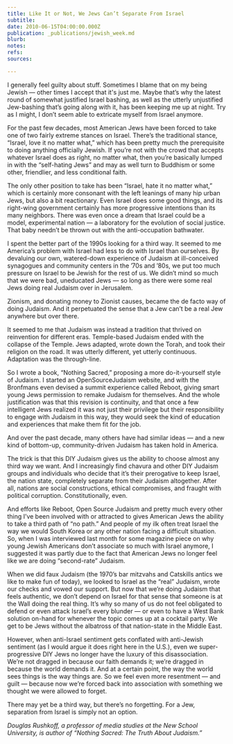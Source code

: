 ```yaml
---
title: Like It or Not, We Jews Can’t Separate From Israel
subtitle: 
date: 2010-06-15T04:00:00.000Z
publication: _publications/jewish_week.md
blurb: 
notes: 
refs: 
sources: 

---
```

I generally feel guilty about stuff. Sometimes I blame that on my being Jewish — other times I accept that it's just me. Maybe that’s why the latest round of somewhat justified Israel bashing, as well as the utterly unjustified Jew-bashing that’s going along with it, has been keeping me up at night. Try as I might, I don’t seem able to extricate myself from Israel anymore.

For the past few decades, most American Jews have been forced to take one of two fairly extreme stances on Israel. There’s the traditional stance, “Israel, love it no matter what,” which has been pretty much the prerequisite to doing anything officially Jewish. If you’re not with the crowd that accepts whatever Israel does as right, no matter what, then you’re basically lumped in with the “self-hating Jews” and may as well turn to Buddhism or some other, friendlier, and less conditional faith.

The only other position to take has been “Israel, hate it no matter what,” which is certainly more consonant with the left leanings of many hip urban Jews, but also a bit reactionary. Even Israel does some good things, and its right-wing government certainly has more progressive intentions than its many neighbors. There was even once a dream that Israel could be a model, experimental nation — a laboratory for the evolution of social justice. That baby needn’t be thrown out with the anti-occupation bathwater.

I spent the better part of the 1990s looking for a third way. It seemed to me America’s problem with Israel had less to do with Israel than ourselves. By devaluing our own, watered-down experience of Judaism at ill-conceived synagogues and community centers in the ’70s and ’80s, we put too much pressure on Israel to be Jewish for the rest of us. We didn’t mind so much that we were bad, uneducated Jews — so long as there were some real Jews doing real Judaism over in Jerusalem.

Zionism, and donating money to Zionist causes, became the de facto way of doing Judaism. And it perpetuated the sense that a Jew can’t be a real Jew anywhere but over there.

It seemed to me that Judaism was instead a tradition that thrived on reinvention for different eras. Temple-based Judaism ended with the collapse of the Temple. Jews adapted, wrote down the Torah, and took their religion on the road. It was utterly different, yet utterly continuous. Adaptation was the through-line.

So I wrote a book, “Nothing Sacred,” proposing a more do-it-yourself style of Judaism. I started an OpenSourceJudaism website, and with the Bronfmans even devised a summit experience called Reboot, giving smart young Jews permission to remake Judaism for themselves. And the whole justification was that this revision is continuity, and that once a few intelligent Jews realized it was not just their privilege but their responsibility to engage with Judaism in this way, they would seek the kind of education and experiences that make them fit for the job.

And over the past decade, many others have had similar ideas  — and a new kind of bottom-up, community-driven Judaism has taken hold in America.

The trick is that this DIY Judaism gives us the ability to choose almost any third way we want. And I increasingly find chavura and other DIY Judaism groups and individuals who decide that it’s their prerogative to keep Israel, the nation state, completely separate from their Judaism altogether. After all, nations are social constructions, ethical compromises, and fraught with political corruption. Constitutionally, even.

And efforts like Reboot, Open Source Judaism and pretty much every other thing I’ve been involved with or attracted to gives American Jews the ability to take a third path of “no path.” And people of my ilk often treat Israel the way we would South Korea or any other nation facing a difficult situation. So, when I was interviewed last month for some magazine piece on why young Jewish Americans don’t associate so much with Israel anymore, I suggested it was partly due to the fact that American Jews no longer feel like we are doing “second-rate” Judaism.

When we did faux Judaism (the 1970’s bar mitzvahs and Catskills antics we like to make fun of today), we looked to Israel as the “real” Judaism, wrote our checks and vowed our support. But now that we’re doing Judaism that feels authentic, we don’t depend on Israel for that sense that someone is at the Wall doing the real thing. It’s why so many of us do not feel obligated to defend or even attack Israel’s every blunder — or even to have a West Bank solution on-hand for whenever the topic comes up at a cocktail party. We get to be Jews without the albatross of that nation-state in the Middle East.

However, when anti-Israel sentiment gets conflated with anti-Jewish sentiment (as I would argue it does right here in the U.S.), even we super-progressive DIY Jews no longer have the luxury of this disassociation. We’re not dragged in because our faith demands it; we’re dragged in because the world demands it. And at a certain point, the way the world sees things is the way things are. So we feel even more resentment — and guilt — because now we’re forced back into association with something we thought we were allowed to forget.

There may yet be a third way, but there’s no forgetting. For a Jew, separation from Israel is simply not an option.  

*Douglas Rushkoff, a professor of media studies at the New School University, is author of “Nothing Sacred: The Truth About Judaism.”*